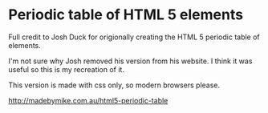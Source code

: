 Periodic table of HTML 5 elements
=================================

Full credit to Josh Duck for origionally creating the HTML 5 periodic table of elements. 

I'm not sure why Josh removed his version from his website. I think it was useful so this is my recreation of it.

This version is made with css only, so modern browsers please.

<a href="http://madebymike.com.au/html5-periodic-table">http://madebymike.com.au/html5-periodic-table</a>
